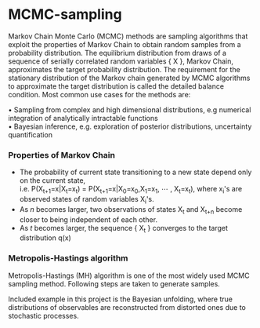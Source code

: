 # MCMC-sampling
 Markov Chain Monte Carlo (MCMC) methods are sampling algorithms that exploit the properties of Markov Chain to obtain random samples from a probability distribution. The equilibrium distribution from draws of a sequence of serially correlated random variables { X }, Markov Chain, approximates the target probability distribution. The requirement for the stationary distribution of the Markov chain generated by MCMC algorithms to approximate the target distribution is called the detailed balance condition. Most common use cases for the methods are: 
 
$\bullet$ Sampling from complex and high dimensional distributions, e.g numerical integration of analytically intractable functions \
$\bullet$ Bayesian inference, e.g. exploration of posterior distributions, uncertainty quantification

### Properties of Markov Chain 
- The probability of current state transitioning to a new state depend only on the current state, \
  i.e. P(X<sub>t+1</sub>=x|X<sub>t</sub>=x<sub>t</sub>) = P(X<sub>t+1</sub>=x|X<sub>0</sub>=x<sub>0</sub>,X<sub>1</sub>=x<sub>1</sub>, $\cdots$ , X<sub>t</sub>=x<sub>t</sub>), where x<sub>i</sub>'s are observed states of random variables X<sub>i</sub>'s.
- As $n$ becomes larger, two observations of states X<sub>t</sub> and X<sub>t+n</sub> become closer to being independent of each other.
- As $t$ becomes larger, the sequence { X<sub>t</sub> } converges to the target distribution q(x)

### Metropolis-Hastings algorithm
Metropolis-Hastings (MH) algorithm is one of the most widely used MCMC sampling method. Following steps are taken to generate samples.



Included example in this project is the Bayesian unfolding, where true distributions of observables are reconstructed from distorted ones due to stochastic processes. 


